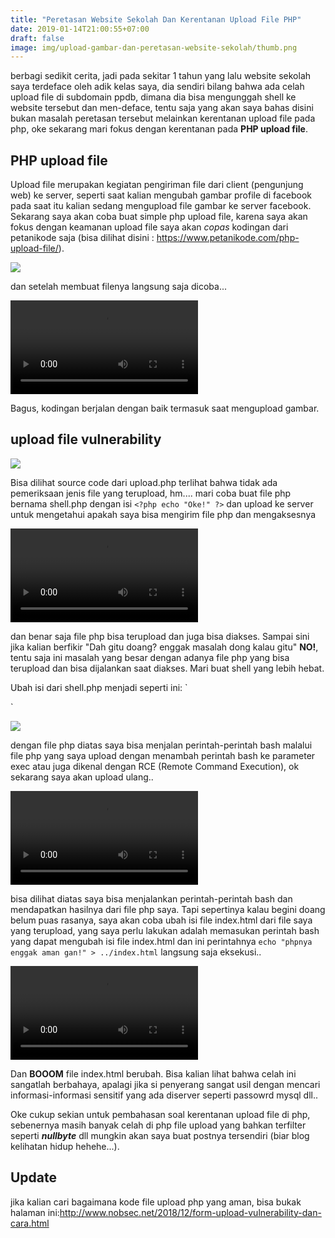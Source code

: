 ```yaml
---
title: "Peretasan Website Sekolah Dan Kerentanan Upload File PHP"
date: 2019-01-14T21:00:55+07:00
draft: false
image: img/upload-gambar-dan-peretasan-website-sekolah/thumb.png
---
```


berbagi sedikit cerita, jadi pada sekitar 1 tahun yang lalu website sekolah saya terdeface oleh adik kelas saya, dia sendiri bilang bahwa ada celah upload file di subdomain ppdb, dimana dia bisa mengunggah shell ke website tersebut dan men-deface, tentu saja yang akan saya bahas disini bukan masalah peretasan tersebut melainkan kerentanan upload file pada php, oke sekarang mari fokus dengan kerentanan pada **PHP upload file**.

## PHP upload file

Upload file merupakan kegiatan pengiriman file dari client (pengunjung web) ke server, seperti saat kalian mengubah gambar profile di facebook pada saat itu kalian sedang mengupload file gambar ke server facebook. Sekarang saya akan coba buat simple php upload file, karena saya akan fokus dengan keamanan upload file saya akan _copas_ kodingan dari petanikode saja (bisa dilihat disini : https://www.petanikode.com/php-upload-file/).

![](/img/upload-gambar-dan-peretasan-website-sekolah/step-1.png)

dan setelah membuat filenya langsung saja dicoba...

<video autoplay loop>
  <source src="/img/upload-gambar-dan-peretasan-website-sekolah/step-2.mp4" type="video/mp4">
  Your browser does not support the video tag.
</video> 

Bagus, kodingan berjalan dengan baik termasuk saat mengupload gambar.


## upload file vulnerability
![](/img/upload-gambar-dan-peretasan-website-sekolah/step-3.png)

Bisa dilihat source code dari upload.php terlihat bahwa tidak ada pemeriksaan jenis file yang terupload, hm.... mari coba buat file php bernama shell.php dengan isi `<?php echo "Oke!" ?>` dan upload ke server untuk mengetahui apakah saya bisa mengirim file php dan mengaksesnya

<video autoplay loop>
  <source src="/img/upload-gambar-dan-peretasan-website-sekolah/step-4.mp4" type="video/mp4">
  Your browser does not support the video tag.
</video> 

dan benar saja file php bisa terupload dan juga bisa diakses. Sampai sini jika kalian berfikir "Dah gitu doang? enggak masalah dong kalau gitu" **NO!**, tentu saja ini masalah yang besar dengan adanya file php yang bisa terupload dan bisa dijalankan saat diakses. Mari buat shell yang lebih hebat.

Ubah isi dari shell.php menjadi seperti ini:
`
<?php $exec = !empty($_GET['exec']) ? $_GET['exec'] : 'ls' ; echo(shell_exec($exec))?>
`

![](/img/upload-gambar-dan-peretasan-website-sekolah/step-5.png)

dengan file php diatas saya bisa menjalan perintah-perintah bash malalui file php yang saya upload dengan menambah perintah bash ke parameter exec atau juga dikenal dengan RCE (Remote Command Execution), ok sekarang saya akan upload ulang..

<video autoplay loop>
  <source src="/img/upload-gambar-dan-peretasan-website-sekolah/step-6.mp4" type="video/mp4">
  Your browser does not support the video tag.
</video> 

bisa dilihat diatas saya bisa menjalankan perintah-perintah bash dan mendapatkan hasilnya dari file php saya. Tapi sepertinya kalau begini doang belum puas rasanya, saya akan coba ubah isi file index.html dari file saya yang terupload, yang saya perlu lakukan adalah memasukan perintah bash yang dapat mengubah isi file index.html dan ini perintahnya `echo "phpnya enggak aman gan!" > ../index.html` langsung saja eksekusi..

<video autoplay loop>
  <source src="/img/upload-gambar-dan-peretasan-website-sekolah/step-7.mp4" type="video/mp4">
  Your browser does not support the video tag.
</video> 

Dan **BOOOM** file index.html berubah. Bisa kalian lihat bahwa celah ini sangatlah berbahaya, apalagi jika si penyerang sangat usil dengan mencari informasi-informasi sensitif yang ada diserver seperti passowrd mysql dll..

Oke cukup sekian untuk pembahasan soal kerentanan upload file di php, sebenernya masih banyak celah di php file upload yang bahkan terfilter seperti _**nullbyte**_ dll mungkin akan saya buat postnya tersendiri (biar blog kelihatan hidup hehehe...).

## Update
jika kalian cari bagaimana kode file upload php yang aman, bisa bukak halaman ini:http://www.nobsec.net/2018/12/form-upload-vulnerability-dan-cara.html